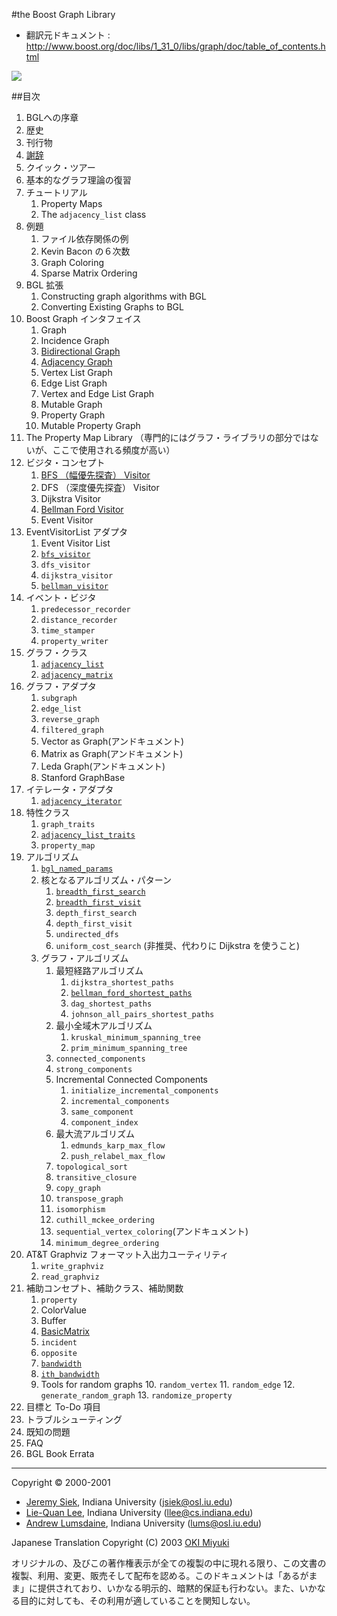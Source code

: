#the Boost Graph Library

- 翻訳元ドキュメント : <http://www.boost.org/doc/libs/1_31_0/libs/graph/doc/table_of_contents.html>


![](http://www.boost.org/doc/libs/1_31_0/libs/graph/doc/bgl-cover.jpg)


##目次

1. BGLへの序章
2. 歴史
3. 刊行物
4. [謝辞](./graph/acknowledgements.md)
5. クイック・ツアー
6. 基本的なグラフ理論の復習
7. チュートリアル
	1. Property Maps
	2. The `adjacency_list` class
8. 例題
	1. ファイル依存関係の例
	2. Kevin Bacon の６次数
	3. Graph Coloring
	4. Sparse Matrix Ordering
9. BGL 拡張
	1. Constructing graph algorithms with BGL
	2. Converting Existing Graphs to BGL
10. Boost Graph インタフェイス
	1. Graph
	2. Incidence Graph
	3. [Bidirectional Graph](./graph/BidirectionalGraph.md)
	4. [Adjacency Graph](./graph/AdjacencyGraph.md)
	5. Vertex List Graph
	6. Edge List Graph
	7. Vertex and Edge List Graph
	8. Mutable Graph
	9. Property Graph
	10. Mutable Property Graph
11. The Property Map Library （専門的にはグラフ・ライブラリの部分ではないが、ここで使用される頻度が高い）
12. ビジタ・コンセプト
	1. [BFS （幅優先探査） Visitor](./graph/BFSVisitor.md)
	2. DFS （深度優先探査） Visitor
	3. Dijkstra Visitor
	4. [Bellman Ford Visitor](./graph/BellmanFordVisitor.md)
	5. Event Visitor
13. EventVisitorList アダプタ
	1. Event Visitor List
	2. [`bfs_visitor`](./graph/bfs_visitor.md)
	3. `dfs_visitor`
	4. `dijkstra_visitor`
	5. [`bellman_visitor`](./graph/bellman_visitor.md)
14. イベント・ビジタ
	1. `predecessor_recorder`
	2. `distance_recorder`
	3. `time_stamper`
	4. `property_writer`
15. グラフ・クラス
	1. [`adjacency_list`](./graph/adjacency_list.md)
	2. [`adjacency_matrix`](./graph/adjacency_matrix.md)
16. グラフ・アダプタ
	1. `subgraph`
	2. `edge_list`
	3. `reverse_graph`
	4. `filtered_graph`
	5. Vector as Graph(アンドキュメント)
	6. Matrix as Graph(アンドキュメント)
	7. Leda Graph(アンドキュメント)
	8. Stanford GraphBase
17. イテレータ・アダプタ
	1. [`adjacency_iterator`](./graph/adjacency_iterator.md)
18. 特性クラス
	1. `graph_traits`
	2. [`adjacency_list_traits`](./graph/adjacency_list_traits.md)
	3. `property_map`
19. アルゴリズム
	1. [`bgl_named_params`](./graph/bgl_named_params.md)
	2. 核となるアルゴリズム・パターン
		1. [`breadth_first_search`](./graph/breadth_first_search.md)
		2. [`breadth_first_visit`](./graph/breadth_first_visit.md)
		3. `depth_first_search`
		4. `depth_first_visit`
		5. `undirected_dfs`
		6. `uniform_cost_search` (非推奨、代わりに Dijkstra を使うこと)
	3. グラフ・アルゴリズム
		1. 最短経路アルゴリズム
			1. `dijkstra_shortest_paths`
			2. [`bellman_ford_shortest_paths`](./graph/bellman_ford_shortest_paths.md)
			3. `dag_shortest_paths`
			4. `johnson_all_pairs_shortest_paths`
		2. 最小全域木アルゴリズム
			1. `kruskal_minimum_spanning_tree`
			2. `prim_minimum_spanning_tree`
		3. `connected_components`
		4. `strong_components`
		5. Incremental Connected Components
			1. `initialize_incremental_components`
			2. `incremental_components`
			3. `same_component`
			4. `component_index`
		6. 最大流アルゴリズム
			1. `edmunds_karp_max_flow`
			2. `push_relabel_max_flow`
		7. `topological_sort`
		8. `transitive_closure`
		9. `copy_graph`
		10. `transpose_graph`
		11. `isomorphism`
		12. `cuthill_mckee_ordering`
		13. `sequential_vertex_coloring`(アンドキュメント)
		14. `minimum_degree_ordering`
20. AT&T Graphviz フォーマット入出力ユーティリティ
	1. `write_graphviz`
	2. `read_graphviz`
21. 補助コンセプト、補助クラス、補助関数
	1. `property`
	2. ColorValue
	3. Buffer
	4. [BasicMatrix](./graph/BasicMatrix.md)
	5. `incident`
	6. `opposite`
	7. [`bandwidth`](./graph/bandwidth.md)
	8. [`ith_bandwidth`](./graph/bandwidth.md)
	9. Tools for random graphs
		10. `random_vertex`
		11. `random_edge`
		12. `generate_random_graph`
		13. `randomize_property`
22. 目標と To-Do 項目
23. トラブルシューティング
24. 既知の問題
25. FAQ
26. BGL Book Errata


***
Copyright © 2000-2001

- [Jeremy Siek](http://www.boost.org/doc/libs/1_31_0/people/jeremy_siek.htm), Indiana University (<jsiek@osl.iu.edu>)
- [Lie-Quan Lee](http://www.boost.org/doc/libs/1_31_0/people/liequan_lee.htm), Indiana University (<llee@cs.indiana.edu>)
- [Andrew Lumsdaine](http://www.osl.iu.edu/~lums), Indiana University (<lums@osl.iu.edu>)

Japanese Translation Copyright (C) 2003 [OKI Miyuki](oki_miyuki@cppll.jp)

オリジナルの、及びこの著作権表示が全ての複製の中に現れる限り、この文書の複製、利用、変更、販売そして配布を認める。このドキュメントは「あるがまま」に提供されており、いかなる明示的、暗黙的保証も行わない。また、いかなる目的に対しても、その利用が適していることを関知しない。

